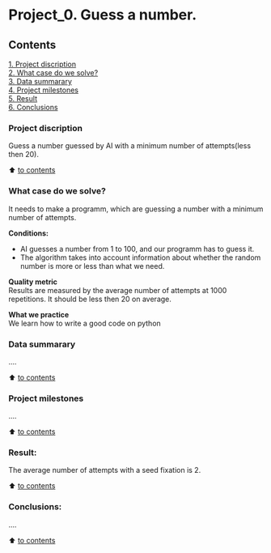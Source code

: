 # Project_0. Guess a number.

## Contents 
[1. Project discription](https://github.com/maxix63/sf_data_science/blob/main/Project_0/README.md#project-discription)  
[2. What case do we solve?](https://github.com/maxix63/sf_data_science/blob/main/Project_0/README.md#what-case-do-we-solve)  
[3. Data summarary](https://github.com/maxix63/sf_data_science/blob/main/Project_0/README.md#data-summarary)  
[4. Project milestones](https://github.com/maxix63/sf_data_science/blob/main/Project_0/README.md#project-milestones)  
[5. Result](https://github.com/maxix63/sf_data_science/blob/main/Project_0/README.md#result)    
[6. Conclusions](https://github.com/maxix63/sf_data_science/blob/main/Project_0/README.md#conclusions) 

### Project discription   
Guess a number guessed by AI with a minimum number of attempts(less then 20).

:arrow_up: [to contents](https://github.com/maxix63/sf_data_science/blob/main/Project_0/README.md#contents)


### What case do we solve?    
It needs to make a programm, which are guessing a number with a minimum number of attempts.

**Conditions:**  
- AI guesses a number from 1 to 100, and our programm has to guess it. 
- The algorithm takes into account information about whether the random number is more or less than what we need. 

**Quality metric**     
Results are measured by the average number of attempts at 1000 repetitions. It should be less then 20 on average.

**What we practice**     
We learn how to write a good code on python


### Data summarary
....
  
:arrow_up: [to contents](https://github.com/maxix63/sf_data_science/blob/main/Project_0/README.md#contents)


### Project milestones  
....

:arrow_up: [to contents](https://github.com/maxix63/sf_data_science/blob/main/Project_0/README.md#contents)


### Result:  
The average number of attempts with a seed fixation is 2.

:arrow_up: [to contents](https://github.com/maxix63/sf_data_science/blob/main/Project_0/README.md#contents)


### Conclusions:  
....

:arrow_up: [to contents](https://github.com/maxix63/sf_data_science/blob/main/Project_0/README.md#contents)
